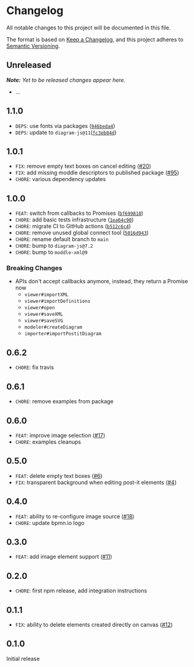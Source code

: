 # Changelog
All notable changes to this project will be documented in this file.

The format is based on [Keep a Changelog](https://keepachangelog.com/en/1.0.0/),
and this project adheres to [Semantic Versioning](https://semver.org/spec/v2.0.0.html).

## Unreleased

___Note:__ Yet to be released changes appear here._

* ...

## 1.1.0

* `DEPS`: use fonts via packages ([`946beda4`](https://github.com/pinussilvestrus/postit-js/commit/946beda421bd3dcea658408ea26de24439fb4981))
* `DEPS`: update to `diagram-js@11`([`fc3eb84d`](https://github.com/pinussilvestrus/postit-js/commit/fc3eb84da7b65b2e97b0e73a730f47b0b3c941d4))

## 1.0.1

* `FIX`: remove empty text boxes on cancel editing ([#20](https://github.com/pinussilvestrus/postit-js/issues/20))
* `FIX`: add missing moddle descriptors to published package ([#95](https://github.com/pinussilvestrus/postit-js/issues/95))
* `CHORE`: various dependency updates

## 1.0.0

* `FEAT`: switch from callbacks to Promises ([`bf699810`](https://github.com/pinussilvestrus/postit-js/commit/bf6998100f52ce50f7fdd498c31e002a83e50968))
* `CHORE`: add basic tests infrastructure ([`1ea64c90`](https://github.com/pinussilvestrus/postit-js/commit/1ea64c9012e2a0849c367cd0a39d981b2d336bf9))
* `CHORE`: migrate CI to GitHub actions ([`b512c6c4`](https://github.com/pinussilvestrus/postit-js/commit/b512c6c4f815d082da70304834ce3eebbfc1d856))
* `CHORE`: remove unused global connect tool ([`5016d943`](https://github.com/pinussilvestrus/postit-js/commit/5016d94325624a55dcf5dae026e195a1c94a7239))
* `CHORE`: rename default branch to `main`
* `CHORE`: bump to `diagram-js@7.2`
* `CHORE`: bump to `moddle-xml@9`

### Breaking Changes

* APIs don't accept callbacks anymore, instead, they return a Promise now
  * `viewer#importXML`
  * `viewer#importDefinitions`
  * `viewer#open`
  * `viewer#saveXML`
  * `viewer#saveSVG`
  * `modeler#createDiagram`
  * `importer#importPostitDiagram`

## 0.6.2

* `CHORE`: fix travis

## 0.6.1

* `CHORE`: remove examples from package

## 0.6.0

* `FEAT`: improve image selection ([#17](https://github.com/pinussilvestrus/postit-js/issues/17))
* `CHORE`: examples cleanups

## 0.5.0

* `FEAT`: delete empty text boxes ([#6](https://github.com/pinussilvestrus/postit-js/issues/6))
* `FIX`: transparent background when editing post-it elements ([#4](https://github.com/pinussilvestrus/postit-js/issues/4))

## 0.4.0

* `FEAT`: ability to re-configure image source ([#18](https://github.com/pinussilvestrus/postit-js/issues/18))
* `CHORE`: update bpmn.io logo

## 0.3.0

* `FEAT`: add image element support ([#11](https://github.com/pinussilvestrus/postit-js/issues/11))

## 0.2.0

* `CHORE`: first npm release, add integration instructions

## 0.1.1

* `FIX`: ability to delete elements created directly on canvas ([#12](https://github.com/pinussilvestrus/postit-js/issues/12))

## 0.1.0

Initial release